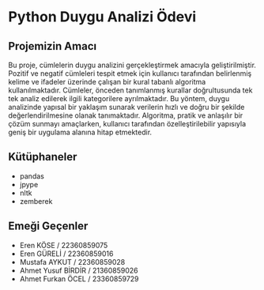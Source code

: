 # Python Duygu Analizi Ödevi

## Projemizin Amacı
Bu proje, cümlelerin duygu analizini gerçekleştirmek amacıyla
geliştirilmiştir. Pozitif ve negatif cümleleri tespit etmek için kullanıcı
tarafından belirlenmiş kelime ve ifadeler üzerinde çalışan bir kural
tabanlı algoritma kullanılmaktadır.
Cümleler, önceden tanımlanmış kurallar doğrultusunda tek tek
analiz edilerek ilgili kategorilere ayrılmaktadır. Bu yöntem, duygu
analizinde yapısal bir yaklaşım sunarak verilerin hızlı ve doğru bir
şekilde değerlendirilmesine olanak tanımaktadır. Algoritma, pratik ve
anlaşılır bir çözüm sunmayı amaçlarken, kullanıcı tarafından
özelleştirilebilir yapısıyla geniş bir uygulama alanına hitap etmektedir.

## Kütüphaneler
* pandas
* jpype
* nltk
* zemberek

## Emeği Geçenler
* Eren KÖSE / 22360859075
* Eren GÜRELİ / 22360859016
* Mustafa AYKUT / 22360859028
* Ahmet Yusuf BİRDİR / 21360859026
* Ahmet Furkan ÖCEL / 23360859729
